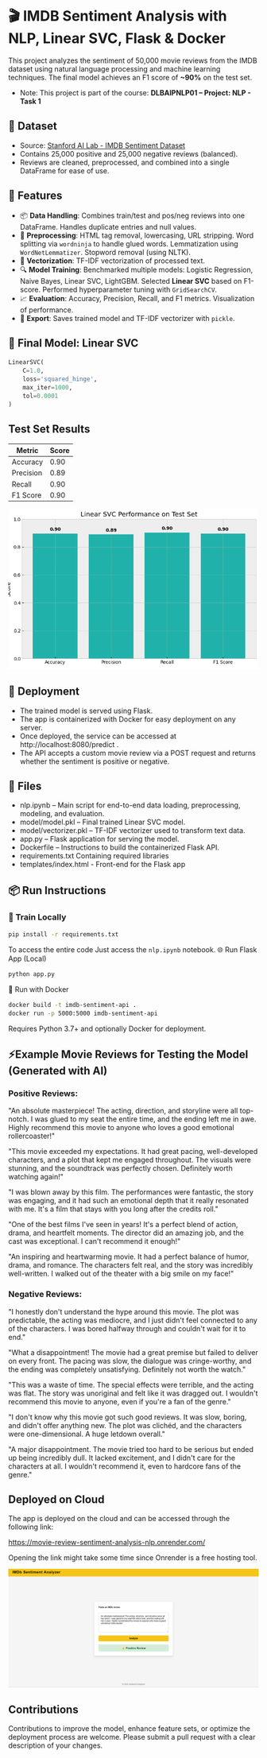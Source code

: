 # 🎬 IMDB Sentiment Analysis with NLP, Linear SVC, Flask & Docker

This project analyzes the sentiment of 50,000 movie reviews from the IMDB dataset using natural language processing and machine learning techniques. The final model achieves an F1 score of **~90%** on the test set.

- Note: This project is part of the course: **DLBAIPNLP01 – Project: NLP - Task 1**

## 📂 Dataset
- Source: [Stanford AI Lab - IMDB Sentiment Dataset](https://ai.stanford.edu/~amaas/data/sentiment/)
- Contains 25,000 positive and 25,000 negative reviews (balanced).
- Reviews are cleaned, preprocessed, and combined into a single DataFrame for ease of use.

## 🧰 Features
- 📦 **Data Handling**: Combines train/test and pos/neg reviews into one DataFrame. Handles duplicate entries and null values.
- 🧹 **Preprocessing**: HTML tag removal, lowercasing, URL stripping. Word splitting via `wordninja` to handle glued words. Lemmatization using `WordNetLemmatizer`. Stopword removal (using NLTK).
- 🧠 **Vectorization**: TF-IDF vectorization of processed text.
- 🔍 **Model Training**: Benchmarked multiple models: Logistic Regression, Naive Bayes, Linear SVC, LightGBM. Selected **Linear SVC** based on F1-score. Performed hyperparameter tuning with `GridSearchCV`.
- 📈 **Evaluation**: Accuracy, Precision, Recall, and F1 metrics. Visualization of performance.
- 💾 **Export**: Saves trained model and TF-IDF vectorizer with `pickle`.

## 🧪 Final Model: Linear SVC
```python
LinearSVC(
    C=1.0,
    loss='squared_hinge',
    max_iter=1000,
    tol=0.0001
)
```

## Test Set Results
| Metric    | Score |
| --------- | ----- |
| Accuracy  | 0.90  |
| Precision | 0.89  |
| Recall    | 0.90  |
| F1 Score  | 0.90  |

![Linear SVC Final Result](https://github.com/izaanz/movie-review-sentiment-analysis-nlp/blob/main/img/Linear%20SVC%20on%20Final%20Test.png)

## 🚀 Deployment
- The trained model is served using Flask.
- The app is containerized with Docker for easy deployment on any server.
- Once deployed, the service can be accessed at http://localhost:8080/predict .
- The API accepts a custom movie review via a POST request and returns whether the sentiment is positive or negative.

## 💾 Files
- nlp.ipynb – Main script for end-to-end data loading, preprocessing, modeling, and evaluation.
- model/model.pkl – Final trained Linear SVC model.
- model/vectorizer.pkl – TF-IDF vectorizer used to transform text data.
- app.py – Flask application for serving the model.
- Dockerfile – Instructions to build the containerized Flask API.
- requirements.txt Containing required libraries
- templates/index.html - Front-end for the Flask app

## 📦 Run Instructions
### 🔧 Train Locally
```bash
pip install -r requirements.txt
```
To access the entire code
Just access the `nlp.ipynb` notebook.
🌐 Run Flask App (Local)
```bash
python app.py
```
🐳 Run with Docker
```bash
docker build -t imdb-sentiment-api .
docker run -p 5000:5000 imdb-sentiment-api
```
Requires Python 3.7+ and optionally Docker for deployment.

## ⚡Example Movie Reviews for Testing the Model (Generated with AI)
### Positive Reviews:
"An absolute masterpiece! The acting, direction, and storyline were all top-notch. I was glued to my seat the entire time, and the ending left me in awe. Highly recommend this movie to anyone who loves a good emotional rollercoaster!"

"This movie exceeded my expectations. It had great pacing, well-developed characters, and a plot that kept me engaged throughout. The visuals were stunning, and the soundtrack was perfectly chosen. Definitely worth watching again!"

"I was blown away by this film. The performances were fantastic, the story was engaging, and it had such an emotional depth that it really resonated with me. It's a film that stays with you long after the credits roll."

"One of the best films I've seen in years! It's a perfect blend of action, drama, and heartfelt moments. The director did an amazing job, and the cast was exceptional. I can't recommend it enough!"

"An inspiring and heartwarming movie. It had a perfect balance of humor, drama, and romance. The characters felt real, and the story was incredibly well-written. I walked out of the theater with a big smile on my face!"

### Negative Reviews:
"I honestly don't understand the hype around this movie. The plot was predictable, the acting was mediocre, and I just didn't feel connected to any of the characters. I was bored halfway through and couldn't wait for it to end."

"What a disappointment! The movie had a great premise but failed to deliver on every front. The pacing was slow, the dialogue was cringe-worthy, and the ending was completely unsatisfying. Definitely not worth the watch."

"This was a waste of time. The special effects were terrible, and the acting was flat. The story was unoriginal and felt like it was dragged out. I wouldn't recommend this movie to anyone, even if you're a fan of the genre."

"I don't know why this movie got such good reviews. It was slow, boring, and didn't offer anything new. The plot was clichéd, and the characters were one-dimensional. A huge letdown overall."

"A major disappointment. The movie tried too hard to be serious but ended up being incredibly dull. It lacked excitement, and I didn't care for the characters at all. I wouldn't recommend it, even to hardcore fans of the genre."

## Deployed on Cloud
The app is deployed on the cloud and can be accessed through the following link:

https://movie-review-sentiment-analysis-nlp.onrender.com/

Opening the link might take some time since Onrender is a free hosting tool.

![Cloud Deployment](https://github.com/izaanz/movie-review-sentiment-analysis-nlp/blob/main/img/Cloud%20Deployment.png)

## Contributions

Contributions to improve the model, enhance feature sets, or optimize the deployment process are welcome. Please submit a pull request with a clear description of your changes.
